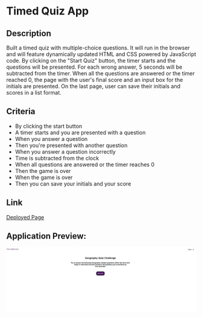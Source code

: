 # Timed Quiz App
## Description
Built a timed quiz with multiple-choice questions. 
It will run in the browser and will feature dynamically updated HTML and CSS powered by JavaScript code.
By clicking on the "Start Quiz" button, the timer starts and the questions will be presented. For each wrong answer, 5 seconds will be subtracted from the timer. When all the questions are answered or the timer reached 0, the page with the user's final score and an input box for the initials are presented. On the last page, user can save their initials and scores in a list format.

## Criteria
* By clicking the start button
* A timer starts and you are presented with a question
* When you answer a question
* Then you're presented with another question
* When you answer a question incorrectly
* Time is subtracted from the clock
* When all questions are answered or the timer reaches 0
* Then the game is over
* When the game is over
* Then you can save your initials and your score

## Link
[Deployed Page](https://ghazaleh-j.github.io/Quiz-App/)

## Application Preview:
![alt text](/preview.png)




